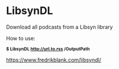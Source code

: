 # LibsynDL

Download all podcasts from a Libsyn library

How to use:

<small><strong>$ LibsynDL http://url.to.rss /OutputPath</strong></small>

https://www.fredrikblank.com/libsyndl/
